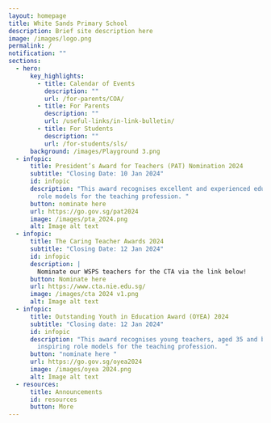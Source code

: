 ```yaml
---
layout: homepage
title: White Sands Primary School
description: Brief site description here
image: /images/logo.png
permalink: /
notification: ""
sections:
  - hero:
      key_highlights:
        - title: Calendar of Events
          description: ""
          url: /for-parents/COA/
        - title: For Parents
          description: ""
          url: /useful-links/in-link-bulletin/
        - title: For Students
          description: ""
          url: /for-students/sls/
      background: /images/Playground 3.png
  - infopic:
      title: President’s Award for Teachers (PAT) Nomination 2024
      subtitle: "Closing Date: 10 Jan 2024"
      id: infopic
      description: "This award recognises excellent and experienced educators who are
        role models for the teaching profession. "
      button: nominate here
      url: https://go.gov.sg/pat2024
      image: /images/pta_2024.png
      alt: Image alt text
  - infopic:
      title: The Caring Teacher Awards 2024
      subtitle: "Closing Date: 12 Jan 2024"
      id: infopic
      description: |
        Nominate our WSPS teachers for the CTA via the link below!
      button: Nominate here
      url: https://www.cta.nie.edu.sg/
      image: /images/cta 2024 v1.png
      alt: Image alt text
  - infopic:
      title: Outstanding Youth in Education Award (OYEA) 2024
      subtitle: "Closing date: 12 Jan 2024"
      id: infopic
      description: "This award recognises young teachers, aged 35 and below, who are
        inspiring role models for the teaching profession.  "
      button: "nominate here "
      url: https://go.gov.sg/oyea2024
      image: /images/oyea 2024.png
      alt: Image alt text
  - resources:
      title: Announcements
      id: resources
      button: More
---
```

